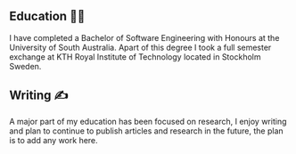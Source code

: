 ## Education :man_student: 
<p>I have completed a Bachelor of Software Engineering with Honours at the University of South Australia. Apart of this degree I took a full semester exchange at KTH Royal Institute of Technology located in Stockholm Sweden. </p>

## Writing :writing_hand:
<p> A major part of my education has been focused on research, I enjoy writing and plan to continue to publish articles and research in the future, the plan is to add any work here.</p>
  

